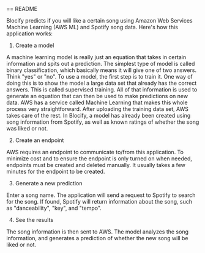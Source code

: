 == README

Blocify predicts if you will like a certain song using Amazon Web Services Machine Learning (AWS ML) and Spotify song data.
Here's how this application works:

1.  Create a model

A machine learning model is really just an equation that takes in certain information and spits out a prediction.  The simplest type of model is called binary classification, which basically means it will give one of two answers.  Think "yes" or "no".  To use a model, the first step is to train it.  One way of doing this is to show the model a large data set that already has the correct answers.  This is called supervised training.  All of that information is used to generate an equation that can then be used to make predictions on new data.  AWS has a service called Machine Learning that makes this whole process very straightforward.  After uploading the training data set, AWS takes care of the rest.  In Blocify, a model has already been created using song information from Spotify, as well as known ratings of whether the song was liked or not.

2.  Create an endpoint

AWS requires an endpoint to communicate to/from this application.  To minimize cost and to ensure the endpoint is only turned on when needed, endpoints must be created and deleted manually.  It usually takes a few minutes for the endpoint to be created.

3.  Generate a new prediction

Enter a song name.  The application will send a request to Spotify to search for the song.  If found, Spotify will return information about the song, such as "danceability", "key", and "tempo".

4.  See the results

The song information is then sent to AWS.  The model analyzes the song information, and generates a prediction of whether the new song will be liked or not.
